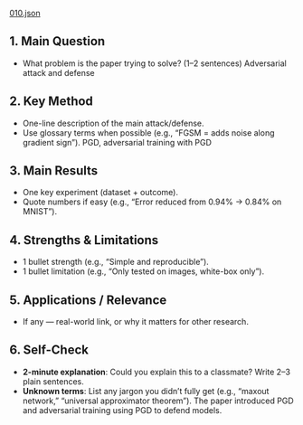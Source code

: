 [010.json](data/json/010.json)

## 1. Main Question

- What problem is the paper trying to solve? (1–2 sentences)
Adversarial attack and defense
## 2. Key Method

- One-line description of the main attack/defense.
- Use glossary terms when possible (e.g., “FGSM = adds noise along gradient sign”).
PGD, adversarial training with PGD
## 3. Main Results

- One key experiment (dataset + outcome).
- Quote numbers if easy (e.g., “Error reduced from 0.94% → 0.84% on MNIST”).

## 4. Strengths & Limitations

- 1 bullet strength (e.g., “Simple and reproducible”).
- 1 bullet limitation (e.g., “Only tested on images, white-box only”).

## 5. Applications / Relevance

- If any — real-world link, or why it matters for other research.

## 6. Self-Check

- **2-minute explanation**: Could you explain this to a classmate? Write 2–3 plain sentences.
- **Unknown terms**: List any jargon you didn’t fully get (e.g., “maxout network,” “universal approximator theorem”).
The paper introduced PGD and adversarial training using PGD to defend models.